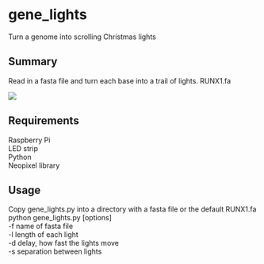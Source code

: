 # gene_lights
Turn a genome into scrolling Christmas lights

## Summary
Read in a fasta file and turn each base into a trail of lights.
RUNX1.fa

  ![](/gene_lights_RUNX1.gif)

## Requirements
Raspberry Pi  
LED strip  
Python  
Neopixel library  

## Usage
Copy gene_lights.py into a directory with a fasta file or the default RUNX1.fa
python gene_lights.py [options]  
-f name of fasta file  
-l length of each light  
-d delay, how fast the lights move  
-s separation between lights  

